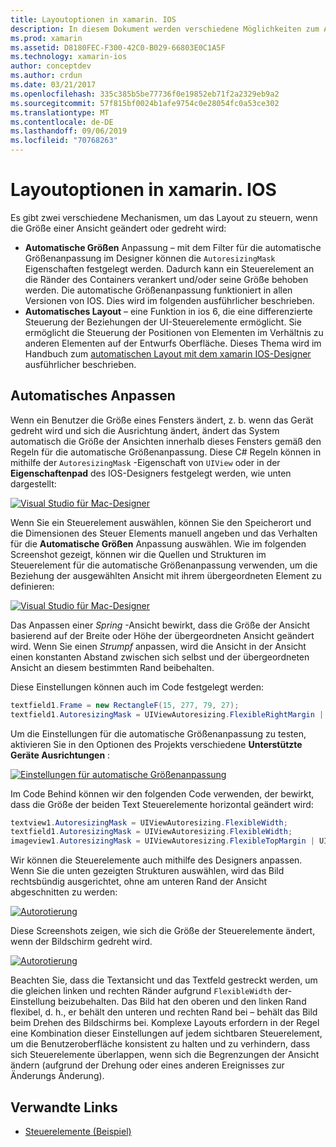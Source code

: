 ```yaml
---
title: Layoutoptionen in xamarin. IOS
description: In diesem Dokument werden verschiedene Möglichkeiten zum Anordnen von Benutzeroberflächen in xamarin. IOS beschrieben. Dabei werden die automatische Größenanpassung und das automatische Layout erläutert.
ms.prod: xamarin
ms.assetid: D8180FEC-F300-42C0-B029-66803E0C1A5F
ms.technology: xamarin-ios
author: conceptdev
ms.author: crdun
ms.date: 03/21/2017
ms.openlocfilehash: 335c385b5be77736f0e19852eb71f2a2329eb9a2
ms.sourcegitcommit: 57f815bf0024b1afe9754c0e28054fc0a53ce302
ms.translationtype: MT
ms.contentlocale: de-DE
ms.lasthandoff: 09/06/2019
ms.locfileid: "70768263"
---
```

# <a name="layout-options-in-xamarinios"></a>Layoutoptionen in xamarin. IOS

Es gibt zwei verschiedene Mechanismen, um das Layout zu steuern, wenn die Größe einer Ansicht geändert oder gedreht wird:

- **Automatische Größen** Anpassung – mit dem Filter für die automatische Größenanpassung im Designer können die `AutoresizingMask` Eigenschaften festgelegt werden. Dadurch kann ein Steuerelement an die Ränder des Containers verankert und/oder seine Größe behoben werden. Die automatische Größenanpassung funktioniert in allen Versionen von IOS. Dies wird im folgenden ausführlicher beschrieben.
- **Automatisches Layout** – eine Funktion in ios 6, die eine differenzierte Steuerung der Beziehungen der UI-Steuerelemente ermöglicht. Sie ermöglicht die Steuerung der Positionen von Elementen im Verhältnis zu anderen Elementen auf der Entwurfs Oberfläche. Dieses Thema wird im Handbuch zum [automatischen Layout mit dem xamarin IOS-Designer](~/ios/user-interface/designer/designer-auto-layout.md) ausführlicher beschrieben.

## <a name="autosizing"></a>Automatisches Anpassen

Wenn ein Benutzer die Größe eines Fensters ändert, z. b. wenn das Gerät gedreht wird und sich die Ausrichtung ändert, ändert das System automatisch die Größe der Ansichten innerhalb dieses Fensters gemäß den Regeln für die automatische Größenanpassung. Diese C# Regeln können in mithilfe der `AutoresizingMask` -Eigenschaft von `UIView` oder in der **Eigenschaftenpad** des IOS-Designers festgelegt werden, wie unten dargestellt:

 [![](layout-options-images/image41.png "Visual Studio für Mac-Designer")](layout-options-images/image41.png#lightbox)

Wenn Sie ein Steuerelement auswählen, können Sie den Speicherort und die Dimensionen des Steuer Elements manuell angeben und das Verhalten für die **Automatische Größen** Anpassung auswählen. Wie im folgenden Screenshot gezeigt, können wir die Quellen und Strukturen im Steuerelement für die automatische Größenanpassung verwenden, um die Beziehung der ausgewählten Ansicht mit ihrem übergeordneten Element zu definieren:

 [![](layout-options-images/image42.png "Visual Studio für Mac-Designer")](layout-options-images/image42.png#lightbox)

Das Anpassen einer *Spring* -Ansicht bewirkt, dass die Größe der Ansicht basierend auf der Breite oder Höhe der übergeordneten Ansicht geändert wird. Wenn Sie einen *Strumpf* anpassen, wird die Ansicht in der Ansicht einen konstanten Abstand zwischen sich selbst und der übergeordneten Ansicht an diesem bestimmten Rand beibehalten.

Diese Einstellungen können auch im Code festgelegt werden:

```csharp
textfield1.Frame = new RectangleF(15, 277, 79, 27);
textfield1.AutoresizingMask = UIViewAutoresizing.FlexibleRightMargin | UIViewAutoresizing.FlexibleBottomMargin;
```

Um die Einstellungen für die automatische Größenanpassung zu testen, aktivieren Sie in den Optionen des Projekts verschiedene **Unterstützte Geräte Ausrichtungen** :

 [![](layout-options-images/image43a.png "Einstellungen für automatische Größenanpassung")](layout-options-images/image43a.png#lightbox)

Im Code Behind können wir den folgenden Code verwenden, der bewirkt, dass die Größe der beiden Text Steuerelemente horizontal geändert wird:

```csharp
textview1.AutoresizingMask = UIViewAutoresizing.FlexibleWidth;
textfield1.AutoresizingMask = UIViewAutoresizing.FlexibleWidth;
imageview1.AutoresizingMask = UIViewAutoresizing.FlexibleTopMargin | UIViewAutoresizing.FlexibleLeftMargin;
```

Wir können die Steuerelemente auch mithilfe des Designers anpassen. Wenn Sie die unten gezeigten Strukturen auswählen, wird das Bild rechtsbündig ausgerichtet, ohne am unteren Rand der Ansicht abgeschnitten zu werden:

 [![](layout-options-images/autoresize.png "Autorotierung")](layout-options-images/autoresize.png#lightbox)

Diese Screenshots zeigen, wie sich die Größe der Steuerelemente ändert, wenn der Bildschirm gedreht wird.

 [![](layout-options-images/image44a.png "Autorotierung")](layout-options-images/image44a.png#lightbox)

Beachten Sie, dass die Textansicht und das Textfeld gestreckt werden, um die gleichen linken und rechten Ränder aufgrund `FlexibleWidth` der-Einstellung beizubehalten. Das Bild hat den oberen und den linken Rand flexibel, d. h., er behält den unteren und rechten Rand bei – behält das Bild beim Drehen des Bildschirms bei. Komplexe Layouts erfordern in der Regel eine Kombination dieser Einstellungen auf jedem sichtbaren Steuerelement, um die Benutzeroberfläche konsistent zu halten und zu verhindern, dass sich Steuerelemente überlappen, wenn sich die Begrenzungen der Ansicht ändern (aufgrund der Drehung oder eines anderen Ereignisses zur Änderungs Änderung).

## <a name="related-links"></a>Verwandte Links

- [Steuerelemente (Beispiel)](https://docs.microsoft.com/samples/xamarin/ios-samples/controls)
